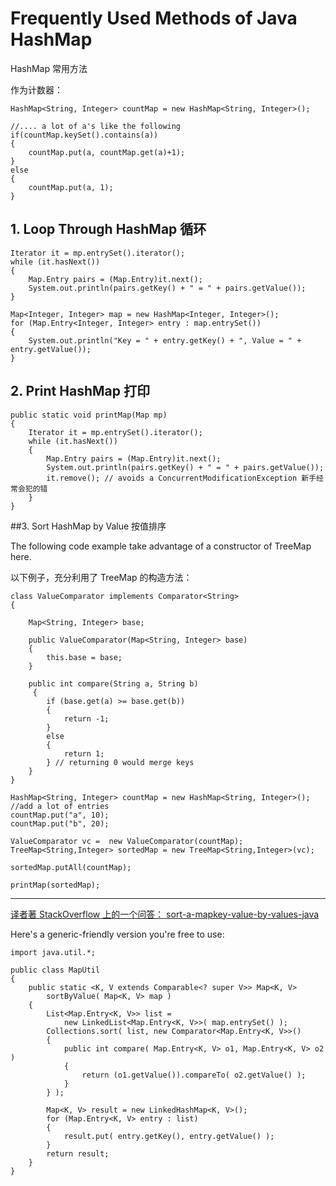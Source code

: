 # Frequently Used Methods of Java HashMap
HashMap 常用方法


作为计数器：

```
HashMap<String, Integer> countMap = new HashMap<String, Integer>();
 
//.... a lot of a's like the following
if(countMap.keySet().contains(a))
{
	countMap.put(a, countMap.get(a)+1);
}
else
{
	countMap.put(a, 1);
}
```

## 1. Loop Through HashMap 循环

```
Iterator it = mp.entrySet().iterator();
while (it.hasNext()) 
{
    Map.Entry pairs = (Map.Entry)it.next();
    System.out.println(pairs.getKey() + " = " + pairs.getValue());
}
```


```
Map<Integer, Integer> map = new HashMap<Integer, Integer>();
for (Map.Entry<Integer, Integer> entry : map.entrySet()) 
{
    System.out.println("Key = " + entry.getKey() + ", Value = " + entry.getValue());
}
```


## 2. Print HashMap 打印

```
public static void printMap(Map mp) 
{
    Iterator it = mp.entrySet().iterator();
    while (it.hasNext()) 
    {
        Map.Entry pairs = (Map.Entry)it.next();
        System.out.println(pairs.getKey() + " = " + pairs.getValue());
        it.remove(); // avoids a ConcurrentModificationException 新手经常会犯的错
    }
}
```

##3. Sort HashMap by Value 按值排序

The following code example take advantage of a constructor of TreeMap here.

以下例子，充分利用了 TreeMap 的构造方法：

```
class ValueComparator implements Comparator<String> 
{
 
    Map<String, Integer> base;
 
    public ValueComparator(Map<String, Integer> base) 
    {
        this.base = base;
    }
 
    public int compare(String a, String b)
     {
        if (base.get(a) >= base.get(b))
        {
            return -1;
        } 
        else 
        {
            return 1;
        } // returning 0 would merge keys
    }
}
```


```
HashMap<String, Integer> countMap = new HashMap<String, Integer>();
//add a lot of entries
countMap.put("a", 10);
countMap.put("b", 20);
 
ValueComparator vc =  new ValueComparator(countMap);
TreeMap<String,Integer> sortedMap = new TreeMap<String,Integer>(vc);
 
sortedMap.putAll(countMap);  
 
printMap(sortedMap);
```

-------------------------

[译者著 StackOverflow 上的一个问答： sort-a-mapkey-value-by-values-java](http://stackoverflow.com/questions/109383/sort-a-mapkey-value-by-values-java)

Here's a generic-friendly version you're free to use:

```
import java.util.*;

public class MapUtil
{
    public static <K, V extends Comparable<? super V>> Map<K, V> 
        sortByValue( Map<K, V> map )
    {
        List<Map.Entry<K, V>> list =
            new LinkedList<Map.Entry<K, V>>( map.entrySet() );
        Collections.sort( list, new Comparator<Map.Entry<K, V>>()
        {
            public int compare( Map.Entry<K, V> o1, Map.Entry<K, V> o2 )
            {
                return (o1.getValue()).compareTo( o2.getValue() );
            }
        } );

        Map<K, V> result = new LinkedHashMap<K, V>();
        for (Map.Entry<K, V> entry : list)
        {
            result.put( entry.getKey(), entry.getValue() );
        }
        return result;
    }
}
```


